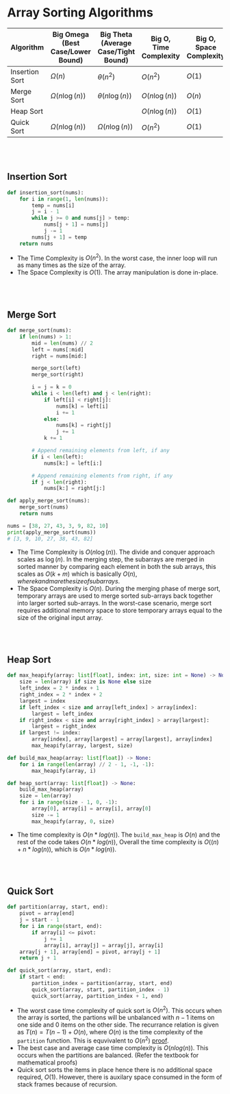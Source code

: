 # Array Sorting Algorithms

| Algorithm      | Big Omega (Best Case/Lower Bound) | Big Theta (Average Case/Tight Bound) | Big O, Time Complexity | Big O, Space Complexity |
| -------------- | --------------------------------- | ------------------------------------ | ---------------------- | ----------------------- |
| Insertion Sort | $\Omega(n)$                       | $\theta(n^2)$                        | $O(n^2)$               | $O(1)$                  |
| Merge Sort     | $\Omega(n \log(n))$               | $\theta(n \log(n))$                  | $O(n \log(n))$         | $O(n)$                  |
| Heap Sort      |                                   |                                      | $O(n \log(n))$         | $O(1)$                  |
| Quick Sort     | $\Omega(n \log(n))$               | $\Omega(n \log(n))$                  | $O(n^2)$               | $O(1)$                  |

<br>
<br>

## Insertion Sort

```py
def insertion_sort(nums):
    for i in range(1, len(nums)):
        temp = nums[i]
        j = i - 1
        while j >= 0 and nums[j] > temp:
            nums[j + 1] = nums[j]
            j -= 1
        nums[j + 1] = temp
    return nums
```

- The Time Complexity is $O(n^2)$. In the worst case, the inner loop will run as many times as the size of the array.
- The Space Complexity is $O(1)$. The array manipulation is done in-place.

<br>
<br>

## Merge Sort

```py
def merge_sort(nums):
    if len(nums) > 1:
        mid = len(nums) // 2
        left = nums[:mid]
        right = nums[mid:]

        merge_sort(left)
        merge_sort(right)

        i = j = k = 0
        while i < len(left) and j < len(right):
            if left[i] < right[j]:
                nums[k] = left[i]
                i += 1
            else:
                nums[k] = right[j]
                j += 1
            k += 1

        # Append remaining elements from left, if any
        if i < len(left):
            nums[k:] = left[i:]

        # Append remaining elements from right, if any
        if j < len(right):
            nums[k:] = right[j:]

def apply_merge_sort(nums):
    merge_sort(nums)
    return nums

nums = [38, 27, 43, 3, 9, 82, 10]
print(apply_merge_sort(nums))
# [3, 9, 10, 27, 38, 43, 82]
```

- The Time Complexity is $O(n \log(n))$. The divide and conquer approach scales as $\log(n)$. In the merging step, the subarrays are merged in sorted manner by comparing each element in both the sub arrays, this scales as $O(k+m)$ which is basically $O(n), where k and m are the size of subarrays.$
- The Space Complexity is $O(n)$. During the merging phase of merge sort, temporary arrays are used to merge sorted sub-arrays back together into larger sorted sub-arrays. In the worst-case scenario, merge sort requires additional memory space to store temporary arrays equal to the size of the original input array.

<br>
<br>

## Heap Sort

```py
def max_heapify(array: list[float], index: int, size: int = None) -> None:
    size = len(array) if size is None else size
    left_index = 2 * index + 1
    right_index = 2 * index + 2
    largest = index
    if left_index < size and array[left_index] > array[index]:
        largest = left_index
    if right_index < size and array[right_index] > array[largest]:
        largest = right_index
    if largest != index:
        array[index], array[largest] = array[largest], array[index]
        max_heapify(array, largest, size)

def build_max_heap(array: list[float]) -> None:
    for i in range(len(array) // 2 - 1, -1, -1):
        max_heapify(array, i)

def heap_sort(array: list[float]) -> None:
    build_max_heap(array)
    size = len(array)
    for i in range(size - 1, 0, -1):
        array[0], array[i] = array[i], array[0]
        size -= 1
        max_heapify(array, 0, size)
```

- The time complexity is $O(n*log(n))$. The `build_max_heap` is $O(n)$ and the rest of the code takes $O(n*log(n))$, Overall the time complexity is $O((n) + n*log(n))$, which is $O(n*log(n))$.

<br>
<br>

## Quick Sort

```py
def partition(array, start, end):
    pivot = array[end]
    j = start - 1
    for i in range(start, end):
        if array[i] <= pivot:
            j += 1
            array[i], array[j] = array[j], array[i]
    array[j + 1], array[end] = pivot, array[j + 1]
    return j + 1

def quick_sort(array, start, end):
    if start < end:
        partition_index = partition(array, start, end)
        quick_sort(array, start, partition_index - 1)
        quick_sort(array, partition_index + 1, end)
```

- The worst case time complexity of quick sort is $O(n^2)$. This occurs when the array is sorted, the partions will be unbalanced with $n-1$ items on one side and $0$ items on the other side. The recurrance relation is given as $T(n) = T(n-1) + O(n)$, where $O(n)$ is the time complexity of the `partition` function. This is equvivalent to $O(n^2)$ [proof](./recursion.md#recurrance-relations).
- The best case and average case time complexity is $O(n log(n))$. This occurs when the partitions are balanced. (Refer the textbook for mathematical proofs)
- Quick sort sorts the items in place hence there is no additional space required, $O(1)$. However, there is auxilary space consumed in the form of stack frames because of recursion.
